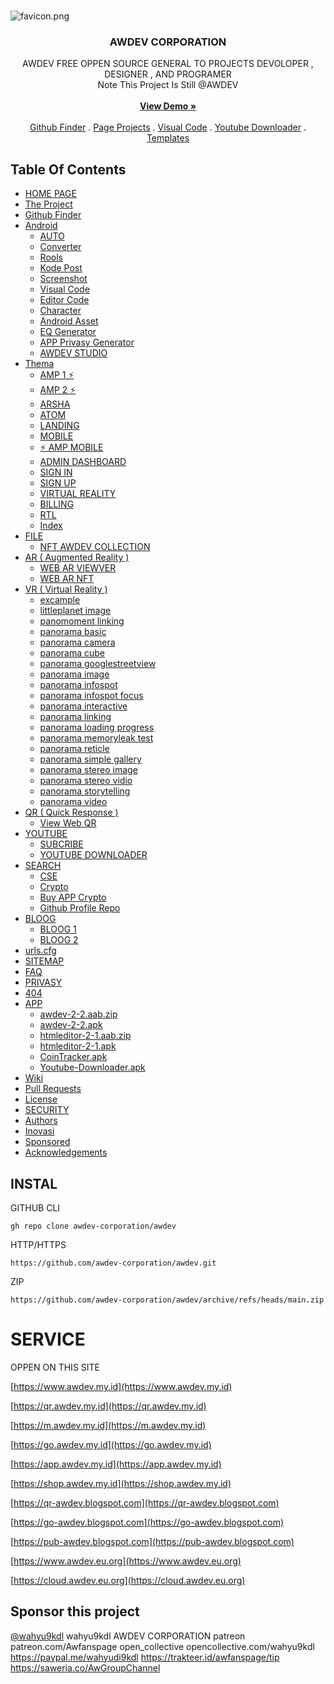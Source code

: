 <br/>
<p align="center">
  
![favicon.png](https://awdev-corporation.github.io/awdev/favicon.png)</p>

</a>

  <h3 align="center">AWDEV CORPORATION</h3>

  <p align="center">
    AWDEV FREE OPPEN SOURCE GENERAL TO PROJECTS DEVOLOPER , DESIGNER , AND PROGRAMER  <br/>
    Note This Project Is Still @AWDEV
    <br/>
    <br/>
    <a href="https://www.awdev.my.id"><strong>View Demo »</strong></a>
    <br/>
    <br/>
    <a href="https://www.awdev.my.id/GitHub-Finder/index.html">Github Finder</a>
    .
    <a href="https://www.awdev.my.id/home.html ">Page Projects</a>
    .
    <a href="https://www.awdev.my.id/android/vc/index.html">Visual Code</a>
    .
    <a href="https://www.awdev.my.id/youtube/downloader.html">Youtube Downloader</a>
    .
    <a href="https://www.awdev.my.id/thema">Templates</a>    
  </p>
</p>



## Table Of Contents

- [HOME PAGE](https://www.awdev.my.id)
- [The Project](https://www.awdev.my.id/home.html)
- [Github Finder](https://www.awdev.my.id/GitHub-Finder/index.html)
- [Android](https://www.awdev.my.id/android)
  - [AUTO](https://www.awdev.my.id/android/auto)
  - [Converter](https://www.awdev.my.id/android/auto/convert.html)
  - [Rools](https://www.awdev.my.id/android/auto/rools.html)
  - [Kode Post](https://www.awdev.my.id/android/kodepost)
  - [Screenshot](https://www.awdev.my.id/android/screen/index.html)
  - [Visual Code](https://www.awdev.my.id/android/vc/index.html)
  - [Editor Code](https://www.awdev.my.id/android/vc/editor.html)
  - [Character](https://www.awdev.my.id/android/character.html)
  - [Android Asset](https://www.awdev.my.id/android/index.html)
  - [EQ Generator](http://www.awdev.my.id/android/EQ/index.html)
  - [APP Privasy Generator](https://www.awdev.my.id/android/privasy/index.html)
  - [AWDEV STUDIO](www.awdev.my.id/android/studio/index.html)
- [Thema](https://www.awdev.my.id/thema)
  - [AMP 1 ⚡](https://www.awdev.my.id/thema/amp/v1.html)
  - [AMP 2 ⚡](https://www.awdev.my.id/thema/amp/v2.html)
  - [ARSHA](https://www.awdev.my.id/thema/arsha/index.html)
  - [ATOM](https://www.awdev.my.id/thema/atom/index.html)
  - [LANDING](https://www.awdev.my.id/thema/landing/index.html)
  - [MOBILE](https://www.awdev.my.id/thema/mobile/index.html)
  - [⚡ AMP MOBILE](https://www.awdev.my.id/thema/mobile/amp.html)
  - [ADMIN DASHBOARD](https://www.awdev.my.id/thema/pages/dashboard.html)
  - [SIGN IN](https://www.awdev.my.id/thema/pages/sign-in.html)
  - [SIGN UP](https://www.awdev.my.id/thema/pages/sign-up.html)
  - [VIRTUAL REALITY](https://www.awdev.my.id/thema/pages/virtual-reality.html)
  - [BILLING](https://www.awdev.my.id/thema/pages/billing.html)
  - [RTL](https://www.awdev.my.id/thema/rtl.html)
  - [Index](https://www.awdev.my.id/thema/index.html)
- [FILE](https://www.awdev.my.id/file)
  - [NFT AWDEV COLLECTION](https://www.awdev.my.id/file/index.html)
- [AR ( Augmented Reality )](https://www.awdev.my.id/ar/)
  - [WEB AR VIEWVER](https://www.awdev.my.id/ar/index.html)
  - [WEB AR NFT](https://www.awdev.my.id/ar/nft.html)
- [VR ( Virtual Reality )](https://www.awdev.my.id/vr/)
  - [excample](https://www.awdev.my.id/vr/examples/)
  - [littleplanet image](https://www.awdev.my.id/vr/examples/littleplanet_image.html)
  - [panomoment linking](https://www.awdev.my.id/vr/examples/panomoment_linking.html)
  - [panorama basic](https://www.awdev.my.id/vr/examples/panorama_basic.html)
  - [panorama camera](https://www.awdev.my.id/vr/examples/panorama_camera.html)
  - [panorama cube](https://www.awdev.my.id/vr/examples/panorama_cube.html)
  - [panorama googlestreetview](https://www.awdev.my.id/vr/examples/panorama_googlestreetview.html)
  - [panorama image](https://www.awdev.my.id/vr/examples/panorama_image.html)
  - [panorama infospot](https://www.awdev.my.id/vr/examples/panorama_infospot.html)
  - [panorama infospot focus](https://www.awdev.my.id/vr/examples/panorama_infospot_focus.html)
  - [panorama interactive](https://www.awdev.my.id/vr/examples/panorama_interactive.html)
  - [panorama linking](https://www.awdev.my.id/vr/examples/panorama_linking.html)
  - [panorama loading progress](https://www.awdev.my.id/vr/examples/panorama_loading_progress.html)
  - [panorama memoryleak test](https://www.awdev.my.id/vr/examples/panorama_memoryleak_test.html)
  - [panorama reticle](https://www.awdev.my.id/vr/examples/panorama_reticle.html)
  - [panorama simple gallery](https://www.awdev.my.id/vr/examples/panorama_simple_gallery.html)
  - [panorama stereo image](https://www.awdev.my.id/vr/examples/panorama_stereo_image.html)
  - [panorama stereo vidio](https://www.awdev.my.id/vr/examples/panorama_stereo_video.html)
  - [panorama storytelling](https://www.awdev.my.id/vr/examples/panorama_storytelling.html)
  - [panorama video](https://www.awdev.my.id/vr/examples/panorama_video.html)
- [QR ( Quick Response )](https://qr.awdev.my.id)
  - [View Web QR](https://qr.awdev.my.id/v3)
- [YOUTUBE](https://youtube.com/channel/UCyp-Fn_0Ek4_aXIFbcWaq0w)
  - [SUBCRIBE](https://youtube.com/channel/UCyp-Fn_0Ek4_aXIFbcWaq0w)
  - [YOUTUBE DOWNLOADER](https://www.awdev.my.id/youtube/downloader.html)
- [SEARCH](http://www.awdev.my.id/search/)
  - [CSE](http://www.awdev.my.id/search/cse.html)
  - [Crypto](http://www.awdev.my.id/search/crypto/index.html)
  - [Buy APP Crypto](https://www.paypal.com/cgi-bin/webscr?cmd=_s-xclick&hosted_button_id=82DLHDSRV7J68)
  - [Github Profile Repo](http://www.awdev.my.id/search/github/index.html)
- [BLOOG](http://www.awdev.my.id/blog)
  - [BLOOG 1](http://www.awdev.my.id/blog/a1.html)
  - [BLOOG 2](http://www.awdev.my.id/blog/a2.html)
- [urls.cfg](http://www.awdev.my.id/urls.cfg)
- [SITEMAP](https://www.awdev.my.id/sitemap.txt)
- [FAQ](https://www.awdev.my.id/faq.html)
- [PRIVASY](https://www.awdev.my.id/privasy.html)
- [404](https://www.awdev.my.id/404.html)
- [APP](https://www.awdev.my.id/app/htmleditor-2-1.apk)
  - [awdev-2-2.aab.zip](app/awdev-2-2.aab.zip)
  - [awdev-2-2.apk](app/awdev-2-2.apk)
  - [htmleditor-2-1.aab.zip](app/htmleditor-2-1.aab.zip)
  - [htmleditor-2-1.apk](app/htmleditor-2-1.apk)
  - [CoinTracker.apk](http://www.awdev.my.id/search/crypto/CoinTracker.apk)
  - [Youtube-Downloader.apk](http://www.awdev.my.id/youtube/youtube-downloader.apk)
- [Wiki](https://github.com/awdev-corporation/awdev.wiki.git)
- [Pull Requests](https://github.com/awdev-corporation/awdev/pulls)
- [License](LICENSE)
- [SECURITY](SECURITY.md)
- [Authors](#authors)
- [Inovasi](https://www.paypal.com/invoice/p/#KABVQRFBGDMQCPJ6)
- [Sponsored](https://github.com/sponsors/wahyu9kdl)
- [Acknowledgements](#acknowledgements)

## INSTAL

GITHUB CLI
```
gh repo clone awdev-corporation/awdev
```
HTTP/HTTPS

```
https://github.com/awdev-corporation/awdev.git
```
ZIP
```
https://github.com/awdev-corporation/awdev/archive/refs/heads/main.zip
```
# SERVICE

OPPEN ON THIS SITE

[https://www.awdev.my.id](https://www.awdev.my.id)

[https://qr.awdev.my.id](https://qr.awdev.my.id)

[https://m.awdev.my.id](https://m.awdev.my.id)

[https://go.awdev.my.id](https://go.awdev.my.id)

[https://app.awdev.my.id](https://app.awdev.my.id)

[https://shop.awdev.my.id](https://shop.awdev.my.id)

[https://qr-awdev.blogspot.com](https://qr-awdev.blogspot.com)

[https://go-awdev.blogspot.com](https://go-awdev.blogspot.com)

[https://pub-awdev.blogspot.com](https://pub-awdev.blogspot.com)

[https://www.awdev.eu.org](https://www.awdev.eu.org)

[https://cloud.awdev.eu.org](https://cloud.awdev.eu.org)

## Sponsor this project

[@wahyu9kdl](https://github.com/sponsors/wahyu9kdl)
wahyu9kdl AWDEV CORPORATION
patreon
patreon.com/Awfanspage
open_collective
opencollective.com/wahyu9kdl
https://paypal.me/wahyudi9kdl
https://trakteer.id/awfanspage/tip
https://saweria.co/AwGroupChannel
